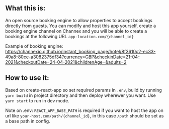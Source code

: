 ## What this is:

An open source booking engine to allow properties to accept bookings directly from guests. You can
modify and host this app yourself, create a booking engine channel on Channex and you will be able
to create a bookings at the following URL `app-location.com/{channel_id}`

Example of booking engine:
https://channexio.github.io/instant_booking_page/hotel/8f3610c2-ec33-49a8-80ce-a3082375df34?currency=GBP&checkinDate=21-04-2021&checkoutDate=24-04-2021&childrenAge=&adults=2

## How to use it:

Based on create-react-app so set required params in `.env`, build by running `yarn build` in project
directory and then deploy wherewer you want. Use `yarn start` to run in dev mode.

Note on .env: `REACT_APP_BASE_PATH` is required if you want to host the app on url like
`your-host.com/path/{channel_id}`, in this case `/path` should be set as a base path in config.
